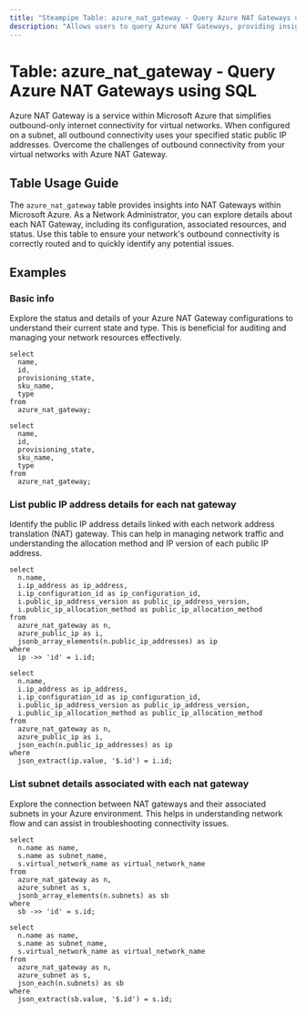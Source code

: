 ```yaml
---
title: "Steampipe Table: azure_nat_gateway - Query Azure NAT Gateways using SQL"
description: "Allows users to query Azure NAT Gateways, providing insights into the network traffic routing and potential anomalies."
---
```


# Table: azure_nat_gateway - Query Azure NAT Gateways using SQL

Azure NAT Gateway is a service within Microsoft Azure that simplifies outbound-only internet connectivity for virtual networks. When configured on a subnet, all outbound connectivity uses your specified static public IP addresses. Overcome the challenges of outbound connectivity from your virtual networks with Azure NAT Gateway.

## Table Usage Guide

The `azure_nat_gateway` table provides insights into NAT Gateways within Microsoft Azure. As a Network Administrator, you can explore details about each NAT Gateway, including its configuration, associated resources, and status. Use this table to ensure your network's outbound connectivity is correctly routed and to quickly identify any potential issues.

## Examples

### Basic info
Explore the status and details of your Azure NAT Gateway configurations to understand their current state and type. This is beneficial for auditing and managing your network resources effectively.

```sql+postgres
select
  name,
  id,
  provisioning_state,
  sku_name,
  type
from
  azure_nat_gateway;
```

```sql+sqlite
select
  name,
  id,
  provisioning_state,
  sku_name,
  type
from
  azure_nat_gateway;
```

### List public IP address details for each nat gateway
Identify the public IP address details linked with each network address translation (NAT) gateway. This can help in managing network traffic and understanding the allocation method and IP version of each public IP address.

```sql+postgres
select
  n.name,
  i.ip_address as ip_address,
  i.ip_configuration_id as ip_configuration_id,
  i.public_ip_address_version as public_ip_address_version,
  i.public_ip_allocation_method as public_ip_allocation_method
from
  azure_nat_gateway as n,
  azure_public_ip as i,
  jsonb_array_elements(n.public_ip_addresses) as ip
where
  ip ->> 'id' = i.id;
```

```sql+sqlite
select
  n.name,
  i.ip_address as ip_address,
  i.ip_configuration_id as ip_configuration_id,
  i.public_ip_address_version as public_ip_address_version,
  i.public_ip_allocation_method as public_ip_allocation_method
from
  azure_nat_gateway as n,
  azure_public_ip as i,
  json_each(n.public_ip_addresses) as ip
where
  json_extract(ip.value, '$.id') = i.id;
```

### List subnet details associated with each nat gateway
Explore the connection between NAT gateways and their associated subnets in your Azure environment. This helps in understanding network flow and can assist in troubleshooting connectivity issues.

```sql+postgres
select
  n.name as name,
  s.name as subnet_name,
  s.virtual_network_name as virtual_network_name
from
  azure_nat_gateway as n,
  azure_subnet as s,
  jsonb_array_elements(n.subnets) as sb
where
  sb ->> 'id' = s.id;
```

```sql+sqlite
select
  n.name as name,
  s.name as subnet_name,
  s.virtual_network_name as virtual_network_name
from
  azure_nat_gateway as n,
  azure_subnet as s,
  json_each(n.subnets) as sb
where
  json_extract(sb.value, '$.id') = s.id;
```